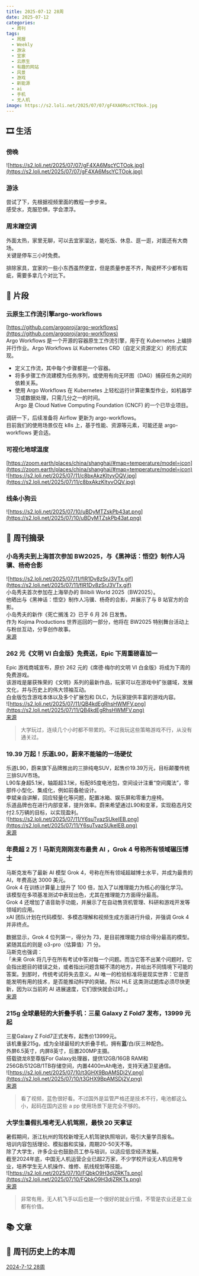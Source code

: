 ```yaml
---
title: 2025-07-12 28周
date: 2025-07-12
categories:
  - 周刊
tags:
  - 周报
  - Weekly
  - 游泳
  - 宜家
  - 云原生
  - 有趣的网站
  - 风景
  - 游戏
  - 新能源
  - ai
  - 手机
  - 无人机
image: https://s2.loli.net/2025/07/07/gF4XA6MscYCTOok.jpg
---
```

## 🎞️ 生活
### 傍晚
![https://s2.loli.net/2025/07/07/gF4XA6MscYCTOok.jpg](https://s2.loli.net/2025/07/07/gF4XA6MscYCTOok.jpg)

### 游泳
尝试了下，先根据视频里面的教程一步步来。  
感受水，克服恐惧，学会漂浮。

### 周末蹭空调
外面太热，家里无聊，可以去宜家溜达，能吃饭、休息、逛一逛，对面还有大商场。  
关键是停车三小时免费。

排除家具，宜家的一些小东西虽然便宜，但是质量参差不齐，陶瓷杯不少都有瑕疵，需要多拿几个对比下。

## 💭 片段
### 云原生工作流引擎argo-workflows
[https://github.com/argoproj/argo-workflows](https://github.com/argoproj/argo-workflows)  
Argo Workflows 是一个开源的容器原生工作流引擎，用于在 Kubernetes 上编排并行作业。Argo Workflows 以 Kubernetes CRD（自定义资源定义）的形式实现。
- 定义工作流，其中每个步骤都是一个容器。
- 将多步骤工作流建模为任务序列，或使用有向无环图（DAG）捕获任务之间的依赖关系。
- 使用 Argo Workflows 在 Kubernetes 上轻松运行计算密集型作业，如机器学习或数据处理，只需几分之一的时间。  
Argo 是 Cloud Native Computing Foundation (CNCF) 的一个已毕业项目。

调研一下，后续准备将 Airflow 更新为 argo-workflows。  
目前我们的使用场景仅在 k8s 上，基于性能、资源等元素，可能还是 argo-workflows 更合适。

### 可视化地球温度
[https://zoom.earth/places/china/shanghai/#map=temperature/model=icon](https://zoom.earth/places/china/shanghai/#map=temperature/model=icon)  
![https://s2.loli.net/2025/07/11/c8bxAkzKltyvOQV.jpg](https://s2.loli.net/2025/07/11/c8bxAkzKltyvOQV.jpg)

### 线条小狗云
![https://s2.loli.net/2025/07/10/uBDyMTZskPb43at.png](https://s2.loli.net/2025/07/10/uBDyMTZskPb43at.png)

## 📰 周刊摘录
### 小岛秀夫到上海首次参加 BW2025，与《黑神话：悟空》制作人冯骥、杨奇合影
![https://s2.loli.net/2025/07/11/fIR1Dv8zSrJ3VTx.gif](https://s2.loli.net/2025/07/11/fIR1Dv8zSrJ3VTx.gif)  
小岛秀夫首次参加在上海举办的 Bilibili World 2025（BW2025）。  
他晒出与《黑神话：悟空》制作人冯骥、杨奇的合影，并展示了与 B 站官方的合影。  
小岛秀夫的新作《死亡搁浅 2》已于 6 月 26 日发售。  
作为 Kojima Productions 世界巡回的一部分，他将在 BW2025 特别舞台活动上与粉丝互动，分享创作故事。  
[来源](https://www.ithome.com/0/867/503.htm)

### 262 元《文明 VI 白金版》免费送，Epic 下周重磅喜加一
Epic 游戏商城宣布，原价 262 元的《席德·梅尔的文明 VI 白金版》将成为下周的免费游戏。  
该游戏是屡获殊荣的《文明》系列的最新作品，玩家可以在游戏中扩张疆域，发展文化，并与历史上的伟大领袖互动。  
白金版包含游戏本体以及多个扩展包和 DLC，为玩家提供丰富的游戏内容。  
![https://s2.loli.net/2025/07/11/QB4kdEgRhsHWMFV.png](https://s2.loli.net/2025/07/11/QB4kdEgRhsHWMFV.png)  
[来源](https://www.ithome.com/0/867/291.htm)
> 大学玩过，连续几个小时都不带累的。不过我玩这些策略游戏不行，从没有通关过。

### 19.39 万起！乐道L90，蔚来不能输的一场硬仗
乐道L90，蔚来旗下品牌推出的三排纯电SUV，起售价19.39万元，目标颠覆传统三排SUV市场。  
L90车身超5.1米，轴距超3.1米，标配85度电池包，空间设计注重“空间魔法”，零部件小型化、集成化，例如前备舱设计。  
李斌亲自讲解，回应轻量化等问题，配置冰箱、娱乐屏和零重力座椅。  
乐道品牌也在进行内部变革，提升效率。蔚来希望通过L90和变革，实现稳态月交付2.5万辆的目标，以实现盈利。  
![https://s2.loli.net/2025/07/11/Y6suTvazSUkeIEB.png](https://s2.loli.net/2025/07/11/Y6suTvazSUkeIEB.png)  
[来源](http://www.geekpark.net/news/351403)

### 年费超 2 万！马斯克刚刚发布最贵 AI ，Grok 4 号称所有领域碾压博士
马斯克发布了最新 AI 模型 Grok 4，号称在所有领域超越博士水平，并成为最贵的 AI，年费高达 3000 美元。  
Grok 4 在训练计算量上提升了 100 倍，加入了以推理能力为核心的强化学习。  
该模型在多项基准测试中表现出色，尤其在推理能力方面得分最高。  
Grok 4 还增加了语音助手功能，并展示了在自动售货机管理、科研和游戏开发等领域的应用。  
xAI 团队计划在代码模型、多模态理解和视频生成方面进行升级，并强调 Grok 4 并非终点。

数据显示，Grok 4 位列第一，得分为 73，是目前推理能力综合得分最高的模型。紧随其后的则是 o3-pro（估算值）71 分。  
马斯克也强调：  
「未来 Grok 将几乎在所有考试中答对每一个问题。而当它答不出某个问题时，它会指出题目的错误之处，或者指出问题含糊不清的地方，并给出不同情境下可能的答案。到那时，传统考试将失去意义。AI 唯一的检验标准将是现实世界：它是否能发明有用的技术，是否能推动科学的突破。所以 HLE 这类测试题库必须尽快更新，因为以当前的 AI 进展速度，它们很快就会过时。」  
[来源](https://www.ifanr.com/1630369?utm_source=rss&utm_medium=rss&utm_campaign=)

### 215g 全球最轻的大折叠手机：三星 Galaxy Z Fold7 发布，13999 元起
三星Galaxy Z Fold7正式发布，起售价13999元。  
该机重量215g，成为全球最轻的大折叠手机，拥有**蓝**/白/灰三种配色。  
外屏6.5英寸，内屏8英寸，后置200MP主摄。  
搭载骁龙8至尊版For Galaxy处理器，提供12GB/16GB RAM和256GB/512GB/1TB存储空间，内置4400mAh电池，支持天通卫星通信。  
![https://s2.loli.net/2025/07/10/t3GHX9BpAMSDj2V.png](https://s2.loli.net/2025/07/10/t3GHX9BpAMSDj2V.png)  
[来源](https://www.ithome.com/0/866/987.htm)
> 看了视频，蓝色很好看。不过国外是监管严格还是技术不行，电池都这么小，起码在国内这些 a pp 使用场景下是完全不够的。 

### 大学生暑假扎堆考无人机驾照，最快 20 天拿证
暑假期间，浙江杭州的驾校新增无人机驾驶执照培训，吸引大量学员报名。  
培训内容包括理论、模拟器和实操，周期20-50天不等。  
除了大学生，许多企业也鼓励员工参与培训，以适应低空经济发展。  
截至2024年底，中国无人机运营企业已超2万家，不少学校开设无人机应用专业，培养学生无人机操作、维修、航线规划等技能。  
![https://s2.loli.net/2025/07/10/FQbkO9H3djZRKTs.png](https://s2.loli.net/2025/07/10/FQbkO9H3djZRKTs.png)  
[来源](https://www.ithome.com/0/867/012.htm)
> 非常有用，无人机飞手以后也是一个很好的就业行情，不管是农业还是工业都有价值。

## 📚 文章


## 📜 周刊历史上的本周
[2024-7-12 28周](https://2han99siegward.github.io/posts/2024W28)

